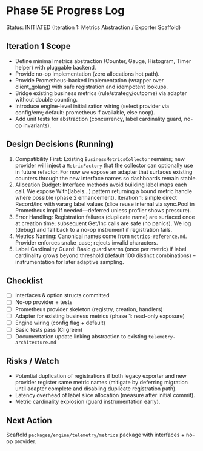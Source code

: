 # Phase 5E Progress Log

Status: INITIATED (Iteration 1: Metrics Abstraction / Exporter Scaffold)

## Iteration 1 Scope
- Define minimal metrics abstraction (Counter, Gauge, Histogram, Timer helper) with pluggable backend.
- Provide no-op implementation (zero allocations hot path).
- Provide Prometheus-backed implementation (wrapper over client_golang) with safe registration and idempotent lookups.
- Bridge existing business metrics (rule/strategy/outcome) via adapter without double counting.
- Introduce engine-level initialization wiring (select provider via config/env; default: prometheus if available, else noop).
- Add unit tests for abstraction (concurrency, label cardinality guard, no-op invariants).

## Design Decisions (Running)
1. Compatibility First: Existing `BusinessMetricsCollector` remains; new provider will inject a `MetricFactory` that the collector can optionally use in future refactor. For now we expose an adapter that surfaces existing counters through the new interface names so dashboards remain stable.
2. Allocation Budget: Interface methods avoid building label maps each call. We expose With(labels...) pattern returning a bound metric handle where possible (phase 2 enhancement). Iteration 1: simple direct Record/Inc with vararg label values (slice reuse internal via sync.Pool in Prometheus impl if needed—deferred unless profiler shows pressure).
3. Error Handling: Registration failures (duplicate name) are surfaced once at creation time; subsequent Get/Inc calls are safe (no panics). We log (debug) and fall back to a no-op instrument if registration fails.
4. Metrics Naming: Canonical names come from `metrics-reference.md`. Provider enforces snake_case; rejects invalid characters.
5. Label Cardinality Guard: Basic guard warns (once per metric) if label cardinality grows beyond threshold (default 100 distinct combinations) – instrumentation for later adaptive sampling.

## Checklist
- [ ] Interfaces & option structs committed
- [ ] No-op provider + tests
- [ ] Prometheus provider skeleton (registry, creation, handlers)
- [ ] Adapter for existing business metrics (phase 1: read-only exposure)
- [ ] Engine wiring (config flag + default)
- [ ] Basic tests pass (CI green)
- [ ] Documentation update linking abstraction to existing `telemetry-architecture.md`

## Risks / Watch
- Potential duplication of registrations if both legacy exporter and new provider register same metric names (mitigate by deferring migration until adapter complete and disabling duplicate registration path).
- Latency overhead of label slice allocation (measure after initial commit).
- Metric cardinality explosion (guard instrumentation early).

## Next Action
Scaffold `packages/engine/telemetry/metrics` package with interfaces + no-op provider.
